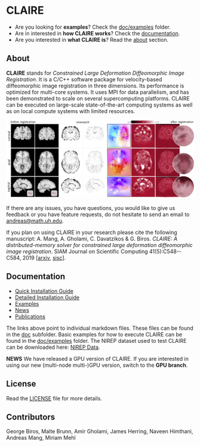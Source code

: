 # CLAIRE

* Are you looking for **examples**? Check the [doc/examples](https://github.com/andreasmang/claire/tree/master/doc/examples) folder.
* Are in interested in **how CLAIRE works**? Check the [documentation](#clairedoc).
* Are you interested in **what CLAIRE is**? Read the [about](#claireabout) section.

## About <a name="claireabout"></a>

**CLAIRE** stands for *Constrained Large Deformation Diffeomorphic Image Registration*. It is a C/C++ software package for velocity-based diffeomorphic image registration in three dimensions. Its performance is optimized for multi-core systems. It uses MPI for data parallelism, and has been demonstrated to scale on several supercomputing platforms. CLAIRE can be executed on large-scale state-of-the-art computing systems as well as on local compute systems with limited resources.

<p align="center">
<img src="doc/figs/claire4brains.jpg" alt="CLAIRE4Brains"  width="800"/>
</p>

If there are any issues, you have questions, you would like to give us feedback or you have feature requests, do not hesitate to send an email to <andreas@math.uh.edu>.

If you plan on using CLAIRE in your research please cite the following manuscript:
A. Mang, A. Gholami, C. Davatzikos & G. Biros. *CLAIRE: A distributed-memory solver for constrained large deformation diffeomorphic image registration*. SIAM Journal on Scientific Computing 41(5):C548--C584, 2019 [[arxiv](https://arxiv.org/abs/1808.04487), [sisc](https://epubs.siam.org/doi/abs/10.1137/18M1207818)].

## Documentation <a name="clairedoc"></a>
* [Quick Installation Guide](doc/README-INSTALL-QUICK.md)
* [Detailed Installation Guide](doc/README-INSTALL.md)
* [Examples](doc/README-RUNME.md)
* [News](doc/README-NEWS.md)
* [Publications](doc/README-REFERENCES.md)

The links above point to individual markdown files. These files can be found in the [doc](https://github.com/andreasmang/claire/tree/master/doc) subfolder. Basic examples for how to execute CLAIRE can be found in the [doc/examples](https://github.com/andreasmang/claire/tree/master/doc/examples) folder. The NIREP dataset used to test CLAIRE can be downloaded here: [NIREP Data](https://github.com/andreasmang/nirep).

**NEWS** We have released a GPU version of CLAIRE. If you are interested in using our new (multi-node multi-)GPU version, switch to the **GPU branch**.

## License
Read the [LICENSE](https://github.com/andreasmang/claire/tree/master/LICENSE) file for more details.

## Contributors
George Biros, Malte Brunn, Amir Gholami, James Herring, Naveen Himthani, Andreas Mang, Miriam Mehl
